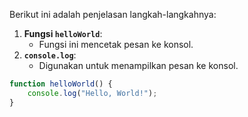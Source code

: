 Berikut ini adalah penjelasan langkah-langkahnya:

1. **Fungsi `helloWorld`**:
    - Fungsi ini mencetak pesan ke konsol.
2. **`console.log`**:
    - Digunakan untuk menampilkan pesan ke konsol.

```javascript
function helloWorld() {
    console.log("Hello, World!");
}
